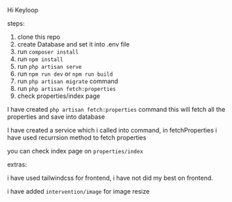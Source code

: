 Hi Keyloop

steps: 
1. clone this repo
2. create Database and set it into .env file
3. run ```composer install```
4. run ```npm install```
5. run ```php artisan serve```
6. run ```npm run dev``` or ```npm run build```
7. run ```php artisan migrate``` command
8. run ```php artisan fetch:properties```
9. check properties/index page


I have created ```php artisan fetch:properties``` command this will fetch all the properties and save into database

I have created a service which i called into command, in fetchProperties i have used recurrsion method to fetch properties

you can check index page on ```properties/index```

extras:

i have used tailwindcss for frontend, i have not did my best on frontend.

i have added ```intervention/image``` for image resize 